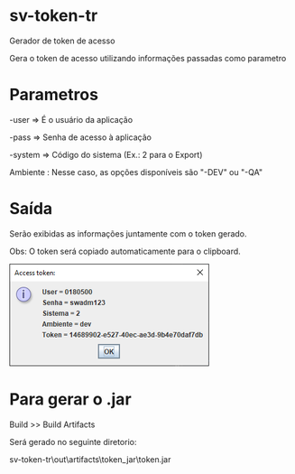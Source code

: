 # sv-token-tr
Gerador de token de acesso

Gera o token de acesso utilizando informações passadas como parametro

# Parametros

-user => É o usuário da aplicação

-pass => Senha de acesso à aplicação

-system => Código do sistema (Ex.: 2 para o Export)

Ambiente : Nesse caso, as opções disponíveis são "-DEV"  ou "-QA"

# Saída

Serão exibidas as informações juntamente com o token gerado.

Obs: O token será copiado automaticamente para o clipboard.

![img.png](img.png)

# Para gerar o .jar
Build >> Build Artifacts

Será gerado no seguinte diretorio:

sv-token-tr\out\artifacts\token_jar\token.jar

